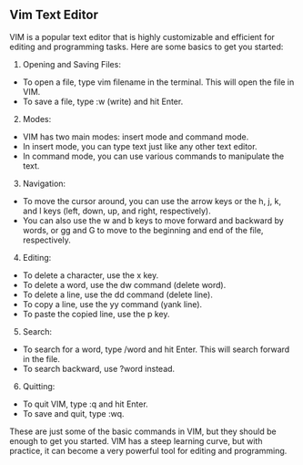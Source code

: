 ## Vim Text Editor

VIM is a popular text editor that is highly customizable and efficient for editing and programming tasks. Here are some basics to get you started:

1. Opening and Saving Files:
* To open a file, type vim filename in the terminal. This will open the file in VIM.
* To save a file, type :w (write) and hit Enter.

2. Modes:
* VIM has two main modes: insert mode and command mode.
* In insert mode, you can type text just like any other text editor.
* In command mode, you can use various commands to manipulate the text.

3. Navigation:
* To move the cursor around, you can use the arrow keys or the h, j, k, and l keys (left, down, up, and right, respectively).
* You can also use the w and b keys to move forward and backward by words, or gg and G to move to the beginning and end of the file, respectively.

4. Editing:
* To delete a character, use the x key.
* To delete a word, use the dw command (delete word).
* To delete a line, use the dd command (delete line).
* To copy a line, use the yy command (yank line).
* To paste the copied line, use the p key.

5. Search:
* To search for a word, type /word and hit Enter. This will search forward in the file.
* To search backward, use ?word instead.

6. Quitting:
* To quit VIM, type :q and hit Enter.
* To save and quit, type :wq.

These are just some of the basic commands in VIM, but they should be enough to get you started. VIM has a steep learning curve, but with practice, it can become a very powerful tool for editing and programming.
